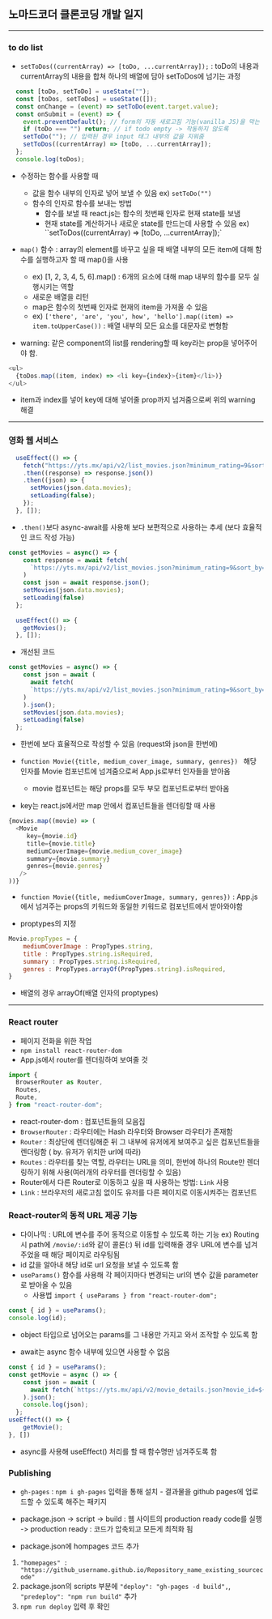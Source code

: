## 노마드코더 클론코딩 개발 일지

------

### to do list
- `setToDos((currentArray) => [toDo, ...currentArray]);` : toDo의 내용과 currentArray의 내용을 합쳐 하나의 배열에 담아 setToDos에 넘기는 과정
```js
  const [toDo, setToDo] = useState("");
  const [toDos, setToDos] = useState([]);
  const onChange = (event) => setToDo(event.target.value);
  const onSubmit = (event) => {
    event.preventDefault(); // form의 자동 새로고침 기능(vanilla JS)을 막는 작업
    if (toDo === "") return; // if todo empty -> 작동하지 않도록
    setToDo(""); // 입력된 경우 input 태그 내부의 값을 지워줌
    setToDos((currentArray) => [toDo, ...currentArray]);
  };
  console.log(toDos);
```

- 수정하는 함수를 사용할 때 
    - 값을 함수 내부의 인자로 넣어 보낼 수 있음 ex) `setToDo("")`
    - 함수의 인자로 함수를 보내는 방법
        - 함수를 보낼 때 react.js는 함수의 첫번째 인자로 현재 state를 보냄
        - 현재 state를 계산하거나 새로운 state를 만드는데 사용할 수 있음 ex) ``setToDos((currentArray) => [toDo, ...currentArray]);`

- `map()` 함수 : array의 element를 바꾸고 싶을 때 배열 내부의 모든 item에 대해 함수를 실행하고자 할 때 map()을 사용
    - ex) [1, 2, 3, 4, 5, 6].map() : 6개의 요소에 대해 map 내부의 함수를 모두 실행시키는 역할
    - 새로운 배열을 리턴
    - map은 함수의 첫번째 인자로 현재의 item을 가져올 수 있음
    - ex) `['there', 'are', 'you', how', 'hello'].map((item) => item.toUpperCase())` : 배열 내부의 모든 요소를 대문자로 변형함

- warning: 같은 component의 list를 rendering할 때 key라는 prop을 넣어주어야 함.
```js
<ul>
  {toDos.map((item, index) => <li key={index}>{item}</li>)}
</ul>
```
- item과 index를 넣어 key에 대해 넣어줄 prop까지 넘겨줌으로써 위의 warning 해결

------

### 영화 웹 서비스
```js
  useEffect(() => {
    fetch("https://yts.mx/api/v2/list_movies.json?minimum_rating=9&sort_by=year")
    .then((response) => response.json())
    .then((json) => {
      setMovies(json.data.movies);
      setLoading(false);
    });
  }, []); 
```
- `.then()`보다 async-await를 사용해 보다 보편적으로 사용하는 추세 (보다 효율적인 코드 작성 가능)

```js
const getMovies = async() => {
    const response = await fetch(
      `https://yts.mx/api/v2/list_movies.json?minimum_rating=9&sort_by=year`
    )
    const json = await response.json();
    setMovies(json.data.movies);
    setLoading(false)
  };
  
  useEffect(() => {
    getMovies();
  }, []);
```
- 개선된 코드
```js
const getMovies = async() => {
    const json = await (
      await fetch(
      `https://yts.mx/api/v2/list_movies.json?minimum_rating=9&sort_by=year`
    )
    ).json();
    setMovies(json.data.movies);
    setLoading(false)
  };
```
- 한번에 보다 효율적으로 작성할 수 있음 (request와 json을 한번에)

- `function Movie({title, medium_cover_image, summary, genres}) ` 해당 인자를 Movie 컴포넌트에 넘겨줌으로써 App.js로부터 인자들을 받아옴
  - movie 컴포넌트는 해당 props를 모두 부모 컴포넌트로부터 받아옴

- key는 react.js에서만 map 안에서 컴포넌트들을 렌더링할 때 사용
```js
{movies.map((movie) => (
  <Movie 
     key={movie.id}
     title={movie.title}
     mediumCoverImage={movie.medium_cover_image}
     summary={movie.summary}
     genres={movie.genres}
   />
))}
```
- `function Movie({title, mediumCoverImage, summary, genres})` : App.js에서 넘겨주는 props의 키워드와 동일한 키워드로 컴포넌트에서 받아와야함

- proptypes의 지정
```js
Movie.propTypes = {
    mediumCoverImage : PropTypes.string,
    title : PropTypes.string.isRequired,
    summary : PropTypes.string.isRequired,
    genres : PropTypes.arrayOf(PropTypes.string).isRequired,
}
```
- 배열의 경우 arrayOf(배열 인자의 proptypes)

------

### React router
- 페이지 전화을 위한 작업
- `npm install react-router-dom`
- App.js에서 router를 렌더링하여 보여줄 것
```js
import {
  BrowserRouter as Router,
  Routes,
  Route,
} from "react-router-dom";
```
- react-router-dom : 컴포넌트들의 모음집
- `BrowserRouter` : 라우터에는 Hash 라우터와 Browser 라우터가 존재함
- `Router` : 최상단에 렌더링해준 뒤 그 내부에 유저에게 보여주고 싶은 컴포넌트들을 렌더링함 ( by. 유저가 위치한 url에 따라)
- `Routes` : 라우터를 찾는 역할, 라우터는 URL을 의미, 한번에 하나의 Route만 렌더링하기 위해 사용(여러개의 라우터를 렌더링할 수 있음)
- Router에서 다른 Router로 이동하고 싶을 때 사용하는 방법: `Link` 사용
- `Link` : 브라우저의 새로고침 없이도 유저를 다른 페이지로 이동시켜주는 컴포넌트

### React-router의 동적 URL 제공 기능
- 다이나믹 : URL에 변수를 주어 동적으로 이동할 수 있도록 하는 기능
ex) Routing 시 path에 `/movie/:id`와 같이 콜론(:) 뒤 id를 입력해줄 경우 URL에 변수를 넘겨주었을 때 해당 페이지로 라우팅됨
- id 값을 알아내 해당 id로 url 요청을 보낼 수 있도록 함
- `useParams()` 함수를 사용해 각 페이지마다 변경되는 url의 변수 값을 parameter로 받아올 수 있음
  - 사용법 `import { useParams } from "react-router-dom";`
```js
const { id } = useParams();
console.log(id);
```
- object 타입으로 넘어오는 params를 그 내용만 가지고 와서 조작할 수 있도록 함

- await는 async 함수 내부에 있으면 사용할 수 없음
```js
const { id } = useParams();
const getMovie = async () => {
    const json = await (
      await fetch(`https://yts.mx/api/v2/movie_details.json?movie_id=${id}`)
    ).json();
    console.log(json);
  };
useEffect(() => {
    getMovie();
}, [])
```
- async를 사용해 useEffect() 처리를 할 때 함수명만 넘겨주도록 함

### Publishing
- `gh-pages` : `npm i gh-pages` 입력을 통해 설치 - 결과물을 github pages에 업로드할 수 있도록 해주는 패키지
- package.json -> script -> build : 웹 사이트의 production ready code를 실행 -> production ready : 코드가 압축되고 모든게 최적화 됨

- package.json에 hompages 코드 추가
1. `"homepages" : "https://github_username.github.io/Repository_name_existing_sourcecode"`
2. package.json의 scripts 부분에 `"deploy": "gh-pages -d build",`, `"predeploy": "npm run build"` 추가
3. `npm run deploy` 입력 후 확인